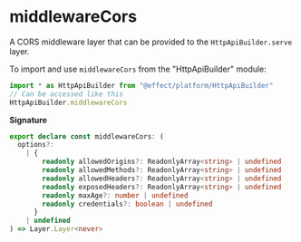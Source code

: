 # middlewareCors

A CORS middleware layer that can be provided to the `HttpApiBuilder.serve` layer.

To import and use `middlewareCors` from the "HttpApiBuilder" module:

```ts
import * as HttpApiBuilder from "@effect/platform/HttpApiBuilder"
// Can be accessed like this
HttpApiBuilder.middlewareCors
```

**Signature**

```ts
export declare const middlewareCors: (
  options?:
    | {
        readonly allowedOrigins?: ReadonlyArray<string> | undefined
        readonly allowedMethods?: ReadonlyArray<string> | undefined
        readonly allowedHeaders?: ReadonlyArray<string> | undefined
        readonly exposedHeaders?: ReadonlyArray<string> | undefined
        readonly maxAge?: number | undefined
        readonly credentials?: boolean | undefined
      }
    | undefined
) => Layer.Layer<never>
```
